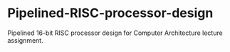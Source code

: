 # Pipelined-RISC-processor-design
Pipelined 16-bit RISC processor design for Computer Architecture lecture assignment.
